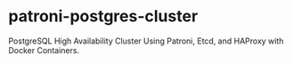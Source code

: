 # patroni-postgres-cluster
PostgreSQL High Availability Cluster Using Patroni, Etcd, and HAProxy with Docker  Containers.
